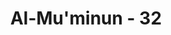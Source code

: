 ---
title: "Al-Mu'minun - 32"
no: 32
arabic_no: ٣٢
ayah: فَاَرْسَلْنَا فِيْهِمْ رَسُوْلًا مِّنْهُمْ اَنِ اعْبُدُوا اللّٰهَ مَا لَكُمْ مِّنْ اِلٰهٍ غَيْرُهٗۗ اَفَلَا تَتَّقُوْنَ ࣖ 
translation: "Lalu Kami utus kepada mereka, seorang rasul dari kalangan mereka sendiri (yang berkata), “Sembahlah Allah! Tidak ada tuhan (yang berhak disembah) bagimu selain Dia. Maka mengapa kamu tidak bertakwa (kepada-Nya)?”"
tafsir: "Ayat ini menjelaskan bahwa Allah mengutus kepada kaum 'Ad itu seorang rasul dari kalangan mereka sendiri, yaitu Nabi Hud yang melaksanakan dakwah kepada mereka seraya menyerukan, \"Hai kaumku, sembahlah Allah dan tinggalkanlah semua berhala-berhalamu, karena sekali-kali tidak ada Tuhan yang berhak disembah dengan sebenarnya melainkan Dia. Mengapa kamu tidak bertakwa kepada-Nya?\""
---